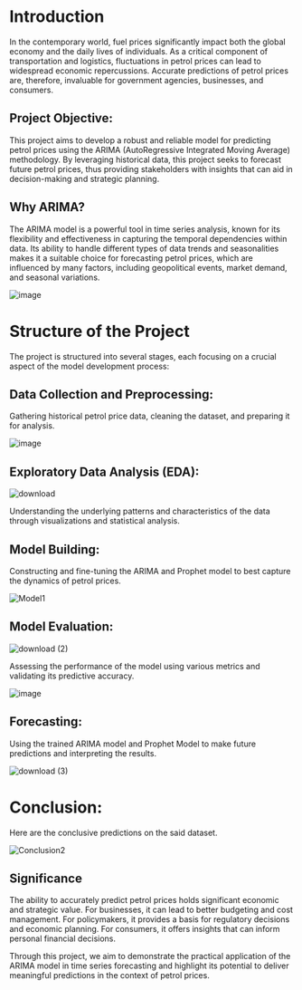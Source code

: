 # Introduction

In the contemporary world, fuel prices significantly impact both the global economy and the daily lives of individuals. As a critical component of transportation and logistics, fluctuations in petrol prices can lead to widespread economic repercussions. Accurate predictions of petrol prices are, therefore, invaluable for government agencies, businesses, and consumers.

## Project Objective:

This project aims to develop a robust and reliable model for predicting petrol prices using the ARIMA (AutoRegressive Integrated Moving Average) methodology. By leveraging historical data, this project seeks to forecast future petrol prices, thus providing stakeholders with insights that can aid in decision-making and strategic planning.

## Why ARIMA?

The ARIMA model is a powerful tool in time series analysis, known for its flexibility and effectiveness in capturing the temporal dependencies within data. Its ability to handle different types of data trends and seasonalities makes it a suitable choice for forecasting petrol prices, which are influenced by many factors, including geopolitical events, market demand, and seasonal variations.

![image](https://github.com/user-attachments/assets/b65a54a7-9667-4d09-9af9-e49e06dbe35e)

# Structure of the Project

The project is structured into several stages, each focusing on a crucial aspect of the model development process:

## Data Collection and Preprocessing: 

Gathering historical petrol price data, cleaning the dataset, and preparing it for analysis.

![image](https://github.com/user-attachments/assets/2d152337-614d-466b-83ee-126c3bb969aa)

## Exploratory Data Analysis (EDA): 

![download](https://github.com/user-attachments/assets/d88659ba-7c74-4d06-8be1-388813b19747)

Understanding the underlying patterns and characteristics of the data through visualizations and statistical analysis.

## Model Building: 
Constructing and fine-tuning the ARIMA and Prophet model to best capture the dynamics of petrol prices.

![Model1](https://github.com/user-attachments/assets/9ce79de3-350e-4741-8397-3abd19ea5c96)

## Model Evaluation: 

![download (2)](https://github.com/user-attachments/assets/2878babb-12d0-483f-b23d-98a5dc02be71)

Assessing the performance of the model using various metrics and validating its predictive accuracy.

![image](https://github.com/user-attachments/assets/0e6a8a1d-7f47-44cb-bc3e-95420dc51958)

## Forecasting: 

Using the trained ARIMA model and Prophet Model to make future predictions and interpreting the results.

![download (3)](https://github.com/user-attachments/assets/a3ff9988-6a42-4e13-b48b-748b256981a5)

# Conclusion: 

Here are the conclusive predictions on the said dataset.

![Conclusion2](https://github.com/user-attachments/assets/2e94771a-4947-4b8d-92bb-63257a26a667)

## Significance

The ability to accurately predict petrol prices holds significant economic and strategic value. For businesses, it can lead to better budgeting and cost management. For policymakers, it provides a basis for regulatory decisions and economic planning. For consumers, it offers insights that can inform personal financial decisions.

Through this project, we aim to demonstrate the practical application of the ARIMA model in time series forecasting and highlight its potential to deliver meaningful predictions in the context of petrol prices.
